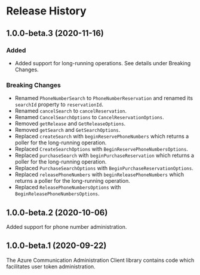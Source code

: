 # Release History

## 1.0.0-beta.3 (2020-11-16)

### Added

- Added support for long-running operations. See details under Breaking Changes.

### Breaking Changes

- Renamed `PhoneNumberSearch` to `PhoneNumberReservation` and renamed its `searchId` property to `reservationId`.
- Renamed `cancelSearch` to `cancelReservation`.
- Renamed `CancelSearchOptions` to `CancelReservationOptions`.
- Removed `getRelease` and `GetReleaseOptions`.
- Removed `getSearch` and `GetSearchOptions`.
- Replaced `createSearch` with `beginReservePhoneNumbers` which returns a poller for the long-running operation.
- Replaced `CreateSearchOptions` with `BeginReservePhoneNumbersOptions`.
- Replaced `purchaseSearch` with `beginPurchaseReservation` which returns a poller for the long-running operation.
- Replaced `PurchaseSearchOptions` with `BeginPurchaseReservationOptions`.
- Replaced `releasePhoneNumbers` with `beginReleasePhoneNumbers` which returns a poller for the long-running operation.
- Replaced `ReleasePhoneNumbersOptions` with `BeginReleasePhoneNumbersOptions`.

## 1.0.0-beta.2 (2020-10-06)

Added support for phone number administration.

## 1.0.0-beta.1 (2020-09-22)

The Azure Communication Administration Client library contains code which facilitates user token administration.
